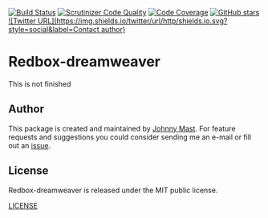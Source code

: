[![Build Status](https://travis-ci.org/johnnymast/redbox-dreamweaver.svg?branch=master)](https://travis-ci.org/johnnymast/redbox-dreamweaver)
[![Scrutinizer Code Quality](https://scrutinizer-ci.com/g/johnnymast/redbox-dreamweaver/badges/quality-score.png?b=master)](https://scrutinizer-ci.com/g/johnnymast/redbox-dreamweaver/?branch=master)
[![Code Coverage](https://scrutinizer-ci.com/g/johnnymast/redbox-dreamweaver/badges/coverage.png?b=master)](https://scrutinizer-ci.com/g/johnnymast/redbox-dreamweaver/?branch=master)
[![GitHub stars](https://img.shields.io/badge/HHVM-Ready-green.svg)](http://hhvm.com/)
[![Twitter URL](https://img.shields.io/twitter/url/http/shields.io.svg?style=social&label=Contact author)](https://twitter.com/intent/tweet?text=@mastjohnny)


# Redbox-dreamweaver

This is not finished


## Author

This package is created and maintained by [Johnny Mast](https://github.com/johnnymast). For feature requests and suggestions
you could consider sending me an e-mail or fill out an [issue](https://github.com/johnnymast/redbox-dreamweaver/issues).

## License

Redbox-dreamweaver is released under the MIT public license.

[LICENSE](LICENSE.md)

